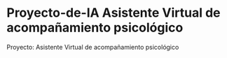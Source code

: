 # Proyecto-de-IA Asistente Virtual de acompañamiento psicológico
Proyecto: Asistente Virtual de acompañamiento psicológico
